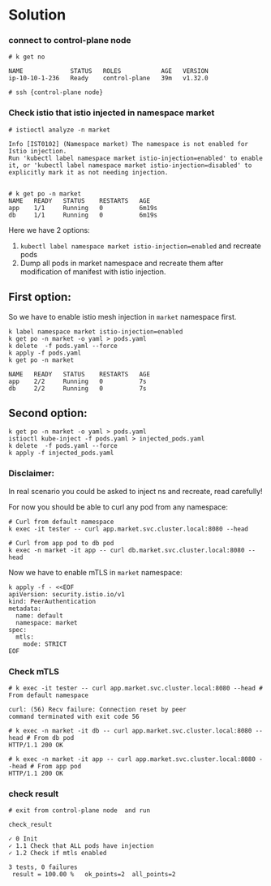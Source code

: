 # Solution

### connect to control-plane node
```
# k get no

NAME             STATUS   ROLES           AGE   VERSION
ip-10-10-1-236   Ready    control-plane   39m   v1.32.0

# ssh {control-plane node}
```
### Check istio that istio injected in namespace market
``` 
# istioctl analyze -n market

Info [IST0102] (Namespace market) The namespace is not enabled for Istio injection.
Run 'kubectl label namespace market istio-injection=enabled' to enable it, or 'kubectl label namespace market istio-injection=disabled' to explicitly mark it as not needing injection.


# k get po -n market 
NAME   READY   STATUS    RESTARTS   AGE
app    1/1     Running   0          6m19s
db     1/1     Running   0          6m19s
```
Here we have 2 options:
1. `kubectl label namespace market istio-injection=enabled` and recreate pods
2. Dump all pods in market namespace and recreate them after modification of manifest with istio injection.

## First option:
So we have to enable istio mesh injection in `market` namespace first.
``` 
k label namespace market istio-injection=enabled
k get po -n market -o yaml > pods.yaml
k delete  -f pods.yaml --force
k apply -f pods.yaml
k get po -n market
```
```
NAME   READY   STATUS    RESTARTS   AGE
app    2/2     Running   0          7s
db     2/2     Running   0          7s
```
## Second option:
```
k get po -n market -o yaml > pods.yaml
istioctl kube-inject -f pods.yaml > injected_pods.yaml
k delete  -f pods.yaml --force
k apply -f injected_pods.yaml 
``` 
### Disclaimer:
In real scenario you could be asked to inject ns and recreate, read carefully!

For now you should be able to curl any pod from any namespace:
```
# Curl from default namespace 
k exec -it tester -- curl app.market.svc.cluster.local:8080 --head  

# Curl from app pod to db pod  
k exec -n market -it app -- curl db.market.svc.cluster.local:8080 --head  
```

Now we have to enable mTLS in `market` namespace:
```
k apply -f - <<EOF
apiVersion: security.istio.io/v1
kind: PeerAuthentication
metadata:
  name: default
  namespace: market
spec:
  mtls:
    mode: STRICT
EOF
```
### Check mTLS 
```
# k exec -it tester -- curl app.market.svc.cluster.local:8080 --head # From default namespace

curl: (56) Recv failure: Connection reset by peer
command terminated with exit code 56
```
```
# k exec -n market -it db -- curl app.market.svc.cluster.local:8080 --head # From db pod
HTTP/1.1 200 OK
```
```
# k exec -n market -it app -- curl app.market.svc.cluster.local:8080 --head # From app pod
HTTP/1.1 200 OK
``` 
### check result
```
# exit from control-plane node  and run

check_result
```
```
✓ 0 Init   
✓ 1.1 Check that ALL pods have injection
✓ 1.2 Check if mtls enabled

3 tests, 0 failures
 result = 100.00 %   ok_points=2  all_points=2  
```